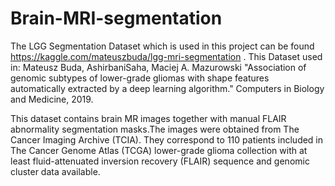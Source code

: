# Brain-MRI-segmentation
The LGG Segmentation Dataset which is used in this project can be found https://kaggle.com/mateuszbuda/lgg-mri-segmentation .
This Dataset used in:
Mateusz Buda, AshirbaniSaha, Maciej A. Mazurowski "Association of genomic subtypes of lower-grade gliomas with shape features automatically extracted by a deep learning algorithm." Computers in Biology and Medicine, 2019.

This dataset contains brain MR images together with manual FLAIR abnormality segmentation masks.The images were obtained from The Cancer Imaging Archive (TCIA).
They correspond to 110 patients included in The Cancer Genome Atlas (TCGA) lower-grade glioma collection with at least fluid-attenuated inversion recovery (FLAIR) sequence and genomic cluster data available.
